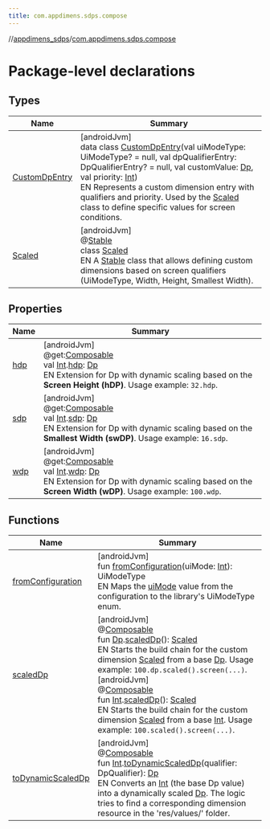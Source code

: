 ```yaml
---
title: com.appdimens.sdps.compose
---
```

//[appdimens_sdps](../../index.html)/[com.appdimens.sdps.compose](index.html)



# Package-level declarations



## Types


| Name | Summary |
|---|---|
| [CustomDpEntry](-custom-dp-entry/index.html) | [androidJvm]<br>data class [CustomDpEntry](-custom-dp-entry/index.html)(val uiModeType: UiModeType? = null, val dpQualifierEntry: DpQualifierEntry? = null, val customValue: [Dp](https://developer.android.com/reference/kotlin/androidx/compose/ui/unit/Dp.html), val priority: [Int](https://kotlinlang.org/api/core/kotlin-stdlib/kotlin/-int/index.html))<br>EN Represents a custom dimension entry with qualifiers and priority. Used by the [Scaled](-scaled/index.html) class to define specific values for screen conditions. |
| [Scaled](-scaled/index.html) | [androidJvm]<br>@[Stable](https://developer.android.com/reference/kotlin/androidx/compose/runtime/Stable.html)<br>class [Scaled](-scaled/index.html)<br>EN A [Stable](https://developer.android.com/reference/kotlin/androidx/compose/runtime/Stable.html) class that allows defining custom dimensions based on screen qualifiers (UiModeType, Width, Height, Smallest Width). |


## Properties


| Name | Summary |
|---|---|
| [hdp](hdp.html) | [androidJvm]<br>@get:[Composable](https://developer.android.com/reference/kotlin/androidx/compose/runtime/Composable.html)<br>val [Int](https://kotlinlang.org/api/core/kotlin-stdlib/kotlin/-int/index.html).[hdp](hdp.html): [Dp](https://developer.android.com/reference/kotlin/androidx/compose/ui/unit/Dp.html)<br>EN Extension for Dp with dynamic scaling based on the **Screen Height (hDP)**. Usage example: `32.hdp`. |
| [sdp](sdp.html) | [androidJvm]<br>@get:[Composable](https://developer.android.com/reference/kotlin/androidx/compose/runtime/Composable.html)<br>val [Int](https://kotlinlang.org/api/core/kotlin-stdlib/kotlin/-int/index.html).[sdp](sdp.html): [Dp](https://developer.android.com/reference/kotlin/androidx/compose/ui/unit/Dp.html)<br>EN Extension for Dp with dynamic scaling based on the **Smallest Width (swDP)**. Usage example: `16.sdp`. |
| [wdp](wdp.html) | [androidJvm]<br>@get:[Composable](https://developer.android.com/reference/kotlin/androidx/compose/runtime/Composable.html)<br>val [Int](https://kotlinlang.org/api/core/kotlin-stdlib/kotlin/-int/index.html).[wdp](wdp.html): [Dp](https://developer.android.com/reference/kotlin/androidx/compose/ui/unit/Dp.html)<br>EN Extension for Dp with dynamic scaling based on the **Screen Width (wDP)**. Usage example: `100.wdp`. |


## Functions


| Name | Summary |
|---|---|
| [fromConfiguration](from-configuration.html) | [androidJvm]<br>fun [fromConfiguration](from-configuration.html)(uiMode: [Int](https://kotlinlang.org/api/core/kotlin-stdlib/kotlin/-int/index.html)): UiModeType<br>EN Maps the [uiMode](from-configuration.html) value from the configuration to the library's UiModeType enum. |
| [scaledDp](scaled-dp.html) | [androidJvm]<br>@[Composable](https://developer.android.com/reference/kotlin/androidx/compose/runtime/Composable.html)<br>fun [Dp](https://developer.android.com/reference/kotlin/androidx/compose/ui/unit/Dp.html).[scaledDp](scaled-dp.html)(): [Scaled](-scaled/index.html)<br>EN Starts the build chain for the custom dimension [Scaled](-scaled/index.html) from a base [Dp](https://developer.android.com/reference/kotlin/androidx/compose/ui/unit/Dp.html). Usage example: `100.dp.scaled().screen(...)`.<br>[androidJvm]<br>@[Composable](https://developer.android.com/reference/kotlin/androidx/compose/runtime/Composable.html)<br>fun [Int](https://kotlinlang.org/api/core/kotlin-stdlib/kotlin/-int/index.html).[scaledDp](scaled-dp.html)(): [Scaled](-scaled/index.html)<br>EN Starts the build chain for the custom dimension [Scaled](-scaled/index.html) from a base [Int](https://kotlinlang.org/api/core/kotlin-stdlib/kotlin/-int/index.html). Usage example: `100.scaled().screen(...)`. |
| [toDynamicScaledDp](to-dynamic-scaled-dp.html) | [androidJvm]<br>@[Composable](https://developer.android.com/reference/kotlin/androidx/compose/runtime/Composable.html)<br>fun [Int](https://kotlinlang.org/api/core/kotlin-stdlib/kotlin/-int/index.html).[toDynamicScaledDp](to-dynamic-scaled-dp.html)(qualifier: DpQualifier): [Dp](https://developer.android.com/reference/kotlin/androidx/compose/ui/unit/Dp.html)<br>EN Converts an [Int](https://kotlinlang.org/api/core/kotlin-stdlib/kotlin/-int/index.html) (the base Dp value) into a dynamically scaled [Dp](https://developer.android.com/reference/kotlin/androidx/compose/ui/unit/Dp.html). The logic tries to find a corresponding dimension resource in the 'res/values/' folder. |
